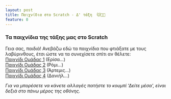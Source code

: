 ```yaml
---
layout: post
title: Παιχνίδια στο Scratch - Δ' τάξη  🐱🧑‍💻
feature: 0
---
```


### Τα παιχνίδια της τάξης μας στο Scratch
Γεια σας, παιδιά!
Ανεβάζω εδώ τα παιχνίδια που φτιάξατε με τους λαβύρινθους, έτσι ώστε να τα συνεχίσετε σπίτι αν θέλετε:  
[Παιχνίδι Ομάδας 1](https://scratch.mit.edu/projects/842778226/) (Ερίσα...)  
[Παιχνίδι Ομάδας 2](https://scratch.mit.edu/projects/842780501/) (Ρόμι...)  
[Παιχνίδι Ομάδας 3](https://scratch.mit.edu/projects/842781349/) (Άρτεμις...)  
[Παιχνίδι Ομάδας 4](https://scratch.mit.edu/projects/842781867/) (Δανιήλ...)  

*Για να μπορέσετε να κάνετε αλλαγές πατήστε το κουμπί 'Δείτε μέσα', είναι δεξιά στο πάνω μέρος της οθόνης.*
